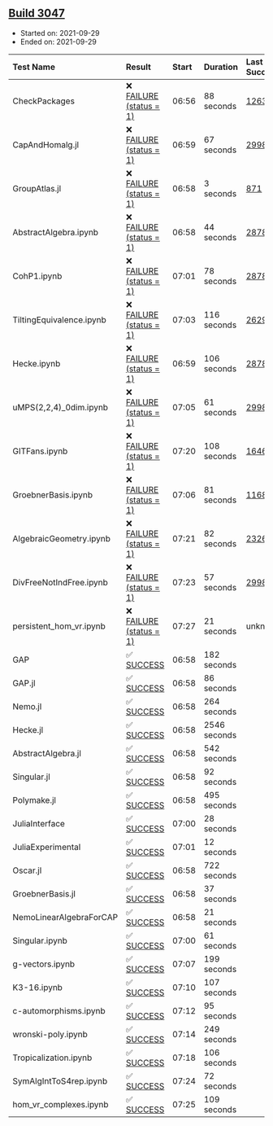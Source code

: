 ## [Build 3047](https://oscarci.mathematik.uni-kl.de/job/oscar-stable/3047/)

* Started on: 2021-09-29
* Ended on: 2021-09-29

| Test Name    | Result | Start | Duration | Last Success | First Failure |
|:-------------|:-------|:------|:---------|:-------------|:--------------|
| CheckPackages | ❌ [FAILURE (status = 1)](https://oscarci.mathematik.uni-kl.de/job/oscar-stable/3047/artifact/logs/build-3047/CheckPackages.log) | 06:56 | 88 seconds | [1263](https://oscarci.mathematik.uni-kl.de/job/oscar-stable/1263/) | [1264](https://oscarci.mathematik.uni-kl.de/job/oscar-stable/1264/) |
| CapAndHomalg.jl | ❌ [FAILURE (status = 1)](https://oscarci.mathematik.uni-kl.de/job/oscar-stable/3047/artifact/logs/build-3047/CapAndHomalg.jl.log) | 06:59 | 67 seconds | [2998](https://oscarci.mathematik.uni-kl.de/job/oscar-stable/2998/) | [2999](https://oscarci.mathematik.uni-kl.de/job/oscar-stable/2999/) |
| GroupAtlas.jl | ❌ [FAILURE (status = 1)](https://oscarci.mathematik.uni-kl.de/job/oscar-stable/3047/artifact/logs/build-3047/GroupAtlas.jl.log) | 06:58 | 3 seconds | [871](https://oscarci.mathematik.uni-kl.de/job/oscar-stable/871/) | [872](https://oscarci.mathematik.uni-kl.de/job/oscar-stable/872/) |
| AbstractAlgebra.ipynb | ❌ [FAILURE (status = 1)](https://oscarci.mathematik.uni-kl.de/job/oscar-stable/3047/artifact/logs/build-3047/AbstractAlgebra.ipynb.log) | 06:58 | 44 seconds | [2878](https://oscarci.mathematik.uni-kl.de/job/oscar-stable/2878/) | [2879](https://oscarci.mathematik.uni-kl.de/job/oscar-stable/2879/) |
| CohP1.ipynb | ❌ [FAILURE (status = 1)](https://oscarci.mathematik.uni-kl.de/job/oscar-stable/3047/artifact/logs/build-3047/CohP1.ipynb.log) | 07:01 | 78 seconds | [2878](https://oscarci.mathematik.uni-kl.de/job/oscar-stable/2878/) | [2879](https://oscarci.mathematik.uni-kl.de/job/oscar-stable/2879/) |
| TiltingEquivalence.ipynb | ❌ [FAILURE (status = 1)](https://oscarci.mathematik.uni-kl.de/job/oscar-stable/3047/artifact/logs/build-3047/TiltingEquivalence.ipynb.log) | 07:03 | 116 seconds | [2629](https://oscarci.mathematik.uni-kl.de/job/oscar-stable/2629/) | [2630](https://oscarci.mathematik.uni-kl.de/job/oscar-stable/2630/) |
| Hecke.ipynb | ❌ [FAILURE (status = 1)](https://oscarci.mathematik.uni-kl.de/job/oscar-stable/3047/artifact/logs/build-3047/Hecke.ipynb.log) | 06:59 | 106 seconds | [2878](https://oscarci.mathematik.uni-kl.de/job/oscar-stable/2878/) | [2879](https://oscarci.mathematik.uni-kl.de/job/oscar-stable/2879/) |
| uMPS(2,2,4)_0dim.ipynb | ❌ [FAILURE (status = 1)](https://oscarci.mathematik.uni-kl.de/job/oscar-stable/3047/artifact/logs/build-3047/uMPS-2-2-4-_0dim.ipynb.log) | 07:05 | 61 seconds | [2998](https://oscarci.mathematik.uni-kl.de/job/oscar-stable/2998/) | [2999](https://oscarci.mathematik.uni-kl.de/job/oscar-stable/2999/) |
| GITFans.ipynb | ❌ [FAILURE (status = 1)](https://oscarci.mathematik.uni-kl.de/job/oscar-stable/3047/artifact/logs/build-3047/GITFans.ipynb.log) | 07:20 | 108 seconds | [1646](https://oscarci.mathematik.uni-kl.de/job/oscar-stable/1646/) | [1647](https://oscarci.mathematik.uni-kl.de/job/oscar-stable/1647/) |
| GroebnerBasis.ipynb | ❌ [FAILURE (status = 1)](https://oscarci.mathematik.uni-kl.de/job/oscar-stable/3047/artifact/logs/build-3047/GroebnerBasis.ipynb.log) | 07:06 | 81 seconds | [1168](https://oscarci.mathematik.uni-kl.de/job/oscar-stable/1168/) | [1169](https://oscarci.mathematik.uni-kl.de/job/oscar-stable/1169/) |
| AlgebraicGeometry.ipynb | ❌ [FAILURE (status = 1)](https://oscarci.mathematik.uni-kl.de/job/oscar-stable/3047/artifact/logs/build-3047/AlgebraicGeometry.ipynb.log) | 07:21 | 82 seconds | [2326](https://oscarci.mathematik.uni-kl.de/job/oscar-stable/2326/) | [2327](https://oscarci.mathematik.uni-kl.de/job/oscar-stable/2327/) |
| DivFreeNotIndFree.ipynb | ❌ [FAILURE (status = 1)](https://oscarci.mathematik.uni-kl.de/job/oscar-stable/3047/artifact/logs/build-3047/DivFreeNotIndFree.ipynb.log) | 07:23 | 57 seconds | [2998](https://oscarci.mathematik.uni-kl.de/job/oscar-stable/2998/) | [2999](https://oscarci.mathematik.uni-kl.de/job/oscar-stable/2999/) |
| persistent_hom_vr.ipynb | ❌ [FAILURE (status = 1)](https://oscarci.mathematik.uni-kl.de/job/oscar-stable/3047/artifact/logs/build-3047/persistent_hom_vr.ipynb.log) | 07:27 | 21 seconds | unknown | unknown |
| GAP | ✅ [SUCCESS](https://oscarci.mathematik.uni-kl.de/job/oscar-stable/3047/artifact/logs/build-3047/GAP.log) | 06:58 | 182 seconds |  |  |
| GAP.jl | ✅ [SUCCESS](https://oscarci.mathematik.uni-kl.de/job/oscar-stable/3047/artifact/logs/build-3047/GAP.jl.log) | 06:58 | 86 seconds |  |  |
| Nemo.jl | ✅ [SUCCESS](https://oscarci.mathematik.uni-kl.de/job/oscar-stable/3047/artifact/logs/build-3047/Nemo.jl.log) | 06:58 | 264 seconds |  |  |
| Hecke.jl | ✅ [SUCCESS](https://oscarci.mathematik.uni-kl.de/job/oscar-stable/3047/artifact/logs/build-3047/Hecke.jl.log) | 06:58 | 2546 seconds |  |  |
| AbstractAlgebra.jl | ✅ [SUCCESS](https://oscarci.mathematik.uni-kl.de/job/oscar-stable/3047/artifact/logs/build-3047/AbstractAlgebra.jl.log) | 06:58 | 542 seconds |  |  |
| Singular.jl | ✅ [SUCCESS](https://oscarci.mathematik.uni-kl.de/job/oscar-stable/3047/artifact/logs/build-3047/Singular.jl.log) | 06:58 | 92 seconds |  |  |
| Polymake.jl | ✅ [SUCCESS](https://oscarci.mathematik.uni-kl.de/job/oscar-stable/3047/artifact/logs/build-3047/Polymake.jl.log) | 06:58 | 495 seconds |  |  |
| JuliaInterface | ✅ [SUCCESS](https://oscarci.mathematik.uni-kl.de/job/oscar-stable/3047/artifact/logs/build-3047/JuliaInterface.log) | 07:00 | 28 seconds |  |  |
| JuliaExperimental | ✅ [SUCCESS](https://oscarci.mathematik.uni-kl.de/job/oscar-stable/3047/artifact/logs/build-3047/JuliaExperimental.log) | 07:01 | 12 seconds |  |  |
| Oscar.jl | ✅ [SUCCESS](https://oscarci.mathematik.uni-kl.de/job/oscar-stable/3047/artifact/logs/build-3047/Oscar.jl.log) | 06:58 | 722 seconds |  |  |
| GroebnerBasis.jl | ✅ [SUCCESS](https://oscarci.mathematik.uni-kl.de/job/oscar-stable/3047/artifact/logs/build-3047/GroebnerBasis.jl.log) | 06:58 | 37 seconds |  |  |
| NemoLinearAlgebraForCAP | ✅ [SUCCESS](https://oscarci.mathematik.uni-kl.de/job/oscar-stable/3047/artifact/logs/build-3047/NemoLinearAlgebraForCAP.log) | 06:58 | 21 seconds |  |  |
| Singular.ipynb | ✅ [SUCCESS](https://oscarci.mathematik.uni-kl.de/job/oscar-stable/3047/artifact/logs/build-3047/Singular.ipynb.log) | 07:00 | 61 seconds |  |  |
| g-vectors.ipynb | ✅ [SUCCESS](https://oscarci.mathematik.uni-kl.de/job/oscar-stable/3047/artifact/logs/build-3047/g-vectors.ipynb.log) | 07:07 | 199 seconds |  |  |
| K3-16.ipynb | ✅ [SUCCESS](https://oscarci.mathematik.uni-kl.de/job/oscar-stable/3047/artifact/logs/build-3047/K3-16.ipynb.log) | 07:10 | 107 seconds |  |  |
| c-automorphisms.ipynb | ✅ [SUCCESS](https://oscarci.mathematik.uni-kl.de/job/oscar-stable/3047/artifact/logs/build-3047/c-automorphisms.ipynb.log) | 07:12 | 95 seconds |  |  |
| wronski-poly.ipynb | ✅ [SUCCESS](https://oscarci.mathematik.uni-kl.de/job/oscar-stable/3047/artifact/logs/build-3047/wronski-poly.ipynb.log) | 07:14 | 249 seconds |  |  |
| Tropicalization.ipynb | ✅ [SUCCESS](https://oscarci.mathematik.uni-kl.de/job/oscar-stable/3047/artifact/logs/build-3047/Tropicalization.ipynb.log) | 07:18 | 106 seconds |  |  |
| SymAlgIntToS4rep.ipynb | ✅ [SUCCESS](https://oscarci.mathematik.uni-kl.de/job/oscar-stable/3047/artifact/logs/build-3047/SymAlgIntToS4rep.ipynb.log) | 07:24 | 72 seconds |  |  |
| hom_vr_complexes.ipynb | ✅ [SUCCESS](https://oscarci.mathematik.uni-kl.de/job/oscar-stable/3047/artifact/logs/build-3047/hom_vr_complexes.ipynb.log) | 07:25 | 109 seconds |  |  |
